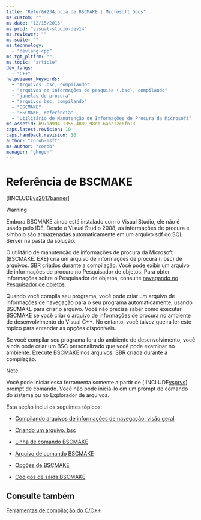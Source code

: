 ```yaml
---
title: "Refer&#234;ncia de BSCMAKE | Microsoft Docs"
ms.custom: ""
ms.date: "12/15/2016"
ms.prod: "visual-studio-dev14"
ms.reviewer: ""
ms.suite: ""
ms.technology: 
  - "devlang-cpp"
ms.tgt_pltfrm: ""
ms.topic: "article"
dev_langs: 
  - "C++"
helpviewer_keywords: 
  - "Arquivos .bsc, compilando"
  - "arquivos de informações de pesquisa (.bsc), compilando"
  - "janelas de procura"
  - "arquivos bsc, compilando"
  - "BSCMAKE"
  - "BSCMAKE, referência"
  - "Utilitário de Manutenção de Informações de Procura da Microsoft"
ms.assetid: b97ad994-1355-4809-98db-6abc12c6fb13
caps.latest.revision: 10
caps.handback.revision: 10
author: "corob-msft"
ms.author: "corob"
manager: "ghogen"
---
```

# Refer&#234;ncia de BSCMAKE
[!INCLUDE[vs2017banner](../../assembler/inline/includes/vs2017banner.md)]

> [!WARNING]
>  Embora BSCMAKE ainda está instalado com o Visual Studio, ele não é usado pelo IDE.  Desde o Visual Studio 2008, as informações de procura e símbolo são armazenadas automaticamente em um arquivo sdf do SQL Server na pasta da solução.  
  
 O utilitário de manutenção de informações de procura da Microsoft \(BSCMAKE. EXE\) cria um arquivo de informações de procura \(. bsc\) de arquivos. SBR criados durante a compilação.  Você pode exibir um arquivo de informações de procura no Pesquisador de objetos.  Para obter informações sobre o Pesquisador de objetos, consulte [navegando no Pesquisador de objetos](http://msdn.microsoft.com/pt-br/53eb91aa-08c6-4299-8e3c-a877ae8d0c55).  
  
 Quando você compila seu programa, você pode criar um arquivo de informações de navegação para o seu programa automaticamente, usando BSCMAKE para criar o arquivo.  Você não precisa saber como executar BSCMAKE se você criar o arquivo de informações de procura no ambiente de desenvolvimento do Visual C\+\+.  No entanto, você talvez queira ler este tópico para entender as opções disponíveis.  
  
 Se você compilar seu programa fora do ambiente de desenvolvimento, você ainda pode criar um BSC personalizado que você pode examinar no ambiente.  Execute BSCMAKE nos arquivos. SBR criada durante a compilação.  
  
> [!NOTE]
>  Você pode iniciar essa ferramenta somente a partir de [!INCLUDE[vsprvs](../../assembler/masm/includes/vsprvs_md.md)] prompt de comando.  Você não pode iniciá\-lo em um prompt de comando do sistema ou no Explorador de arquivos.  
  
 Esta seção inclui os seguintes tópicos:  
  
-   [Compilando arquivos de informações de navegação: visão geral](../../build/reference/building-browse-information-files-overview.md)  
  
-   [Criando um arquivo. bsc](../../build/reference/building-a-dot-bsc-file.md)  
  
-   [Linha de comando BSCMAKE](../../build/reference/bscmake-command-line.md)  
  
-   [Arquivo de comando BSCMAKE](../../build/reference/bscmake-command-file-response-file.md)  
  
-   [Opções de BSCMAKE](../Topic/BSCMAKE%20Options.md)  
  
-   [Códigos de saída BSCMAKE](../Topic/BSCMAKE%20Exit%20Codes.md)  
  
## Consulte também  
 [Ferramentas de compilação do C\/C\+\+](../Topic/C-C++%20Build%20Tools.md)